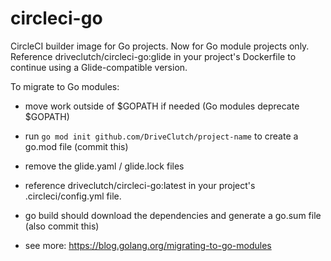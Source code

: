 # circleci-go
CircleCI builder image for Go projects. Now for Go module projects only. Reference driveclutch/circleci-go:glide in your project's Dockerfile to continue using a Glide-compatible version.

To migrate to Go modules: 

- move work outside of $GOPATH if needed (Go modules deprecate $GOPATH)

- run `go mod init github.com/DriveClutch/project-name` to create a go.mod file (commit this)

- remove the glide.yaml / glide.lock files

- reference driveclutch/circleci-go:latest in your project's .circleci/config.yml file.

- go build should download the dependencies and generate a go.sum file (also commit this)

- see more: https://blog.golang.org/migrating-to-go-modules
